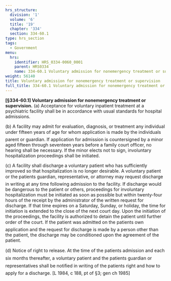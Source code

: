 ```yaml
---
hrs_structure:
  division: '1'
  volume: '6'
  title: '19'
  chapter: '334'
  section: 334-60.1
type: hrs_section
tags:
  - Government
menu:
  hrs:
    identifier: HRS_0334-0060_0001
    parent: HRS0334
    name: 334-60.1 Voluntary admission for nonemergency treatment or supervision
weight: 56140
title: Voluntary admission for nonemergency treatment or supervision
full_title: 334-60.1 Voluntary admission for nonemergency treatment or supervision
---
```

**[§334-60.1] Voluntary admission for nonemergency treatment or supervision.** (a) Acceptance for voluntary inpatient treatment at a psychiatric facility shall be in accordance with usual standards for hospital admissions.

(b) A facility may admit for evaluation, diagnosis, or treatment any individual under fifteen years of age for whom application is made by the individuals parent or guardian. If application for admission is countersigned by a minor aged fifteen through seventeen years before a family court officer, no hearing shall be necessary. If the minor elects not to sign, involuntary hospitalization proceedings shall be initiated.

(c) A facility shall discharge a voluntary patient who has sufficiently improved so that hospitalization is no longer desirable. A voluntary patient or the patients guardian, representative, or attorney may request discharge in writing at any time following admission to the facility. If discharge would be dangerous to the patient or others, proceedings for involuntary hospitalization must be initiated as soon as possible but within twenty-four hours of the receipt by the administrator of the written request for discharge. If that time expires on a Saturday, Sunday, or holiday, the time for initiation is extended to the close of the next court day. Upon the initiation of the proceedings, the facility is authorized to detain the patient until further order of the court. If the patient was admitted on the patients own application and the request for discharge is made by a person other than the patient, the discharge may be conditioned upon the agreement of the patient.

(d) Notice of right to release. At the time of the patients admission and each six months thereafter, a voluntary patient and the patients guardian or representatives shall be notified in writing of the patients right and how to apply for a discharge. [L 1984, c 188, pt of §3; gen ch 1985]